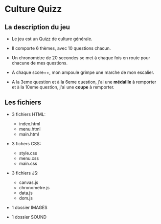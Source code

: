 # Culture Quizz

## La description du jeu

- Le jeu est un Quizz de culture générale.

- Il comporte 6 thèmes, avec 10 questions chacun.

- Un chronomètre de 20 secondes se met à chaque fois en route pour chacune de mes questions.

- A chaque score++, mon ampoule grimpe une marche de mon escalier.

- A la 3eme question et à la 6eme question, j'ai une **médaille** à remporter et à la 10eme question, j'ai une **coupe** à remporter.


## Les fichiers

- 3 fichiers HTML: 
    - index.html
    - menu.html
    - main.html

- 3 fichers CSS:
    - style.css
    - menu.css
    - main.css

- 3 fichiers JS:
    - canvas.js
    - chronometre.js
    - data.js
    - dom.js

- 1 dossier IMAGES

- 1 dossier SOUND




